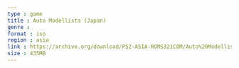 ```yaml
---
type : game
title : Auto Modellista (Japan)
genre : 
format : iso
region : asia
link : https://archive.org/download/PS2-ASIA-ROMS321COM/Auto%20Modellista%20%28Japan%29.7z
size : 435MB
---
```

